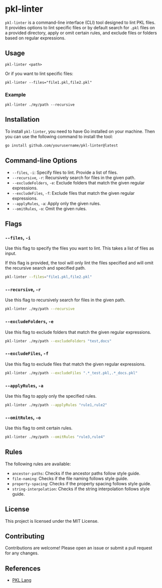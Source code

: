 # pkl-linter

`pkl-linter` is a command-line interface (CLI) tool designed to lint PKL files. It provides options to lint specific 
files or by default search for `.pkl` files on a provided directory, apply or omit certain rules, and exclude files or 
folders based on regular expressions.

## Usage

```
pkl-linter <path>
```

Or if you want to lint specific files:

```
pkl-linter --files="file1.pkl,file2.pkl"
```

### Example

```
pkl-linter ./my/path --recursive
```

## Installation

To install `pkl-linter`, you need to have Go installed on your machine. Then you can use the following command to 
install the tool:

```sh
go install github.com/yourusername/pkl-linter@latest
```

## Command-line Options

- `--files`, `-i`: Specify files to lint. Provide a list of files.
- `--recursive`, `-r`: Recursively search for files in the given path.
- `--excludeFolders`, `-e`: Exclude folders that match the given regular expressions.
- `--excludeFiles`, `-f`: Exclude files that match the given regular expressions.
- `--applyRules`, `-a`: Apply only the given rules.
- `--omitRules`, `-o`: Omit the given rules.

## Flags

### `--files`, `-i`

Use this flag to specify the files you want to lint. This takes a list of files as input.

If this flag is provided, the tool will only lint the files specified and will omit the recursive search and specified 
path.

```sh
pkl-linter --files="file1.pkl,file2.pkl"
```

### `--recursive`, `-r`

Use this flag to recursively search for files in the given path.

```sh
pkl-linter ./my/path --recursive
```

### `--excludeFolders`, `-e`

Use this flag to exclude folders that match the given regular expressions.

```sh
pkl-linter ./my/path --excludeFolders "test,docs"
```

### `--excludeFiles`, `-f`

Use this flag to exclude files that match the given regular expressions.

```sh
pkl-linter ./my/path --excludeFiles ".*_test.pkl,.*_docs.pkl"
```

### `--applyRules`, `-a`

Use this flag to apply only the specified rules.

```sh
pkl-linter ./my/path --applyRules "rule1,rule2"
```

### `--omitRules`, `-o`

Use this flag to omit certain rules.

```sh
pkl-linter ./my/path --omitRules "rule3,rule4"
```

## Rules

The following rules are available:

- `ancestor-paths`: Checks if the ancestor paths follow style guide.
- `file-naming`: Checks if the file naming follows style guide.
- `property-spacing`: Checks if the property spacing follows style guide.
- `string-interpolation`: Checks if the string interpolation follows style guide.

## License

This project is licensed under the MIT License.

## Contributing

Contributions are welcome! Please open an issue or submit a pull request for any changes.

## References

- [PKL Lang](https://pkl-lang.org/index.html)
